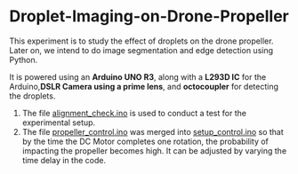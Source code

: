 # Droplet-Imaging-on-Drone-Propeller

This experiment is to study the effect of droplets on the drone propeller. Later on, we intend to do image segmentation and edge detection using Python. 

It is powered using an **Arduino UNO R3**, along with a **L293D IC** for the Arduino,**DSLR Camera using a prime lens**, and **octocoupler** for detecting the droplets. 

   1) The file [alignment_check.ino](https://github.com/abhiraaam/Droplet-Imaging-on-Drone-Propeller/blob/main/alignment_check.ino) is used to conduct a test for the       experimental setup.
   2) The file [propeller_control.ino](https://github.com/abhiraaam/Droplet-Imaging-on-Drone-Propeller/blob/main/propeller_control.ino) was merged into                     [setup_control.ino](https://github.com/abhiraaam/Droplet-Imaging-on-Drone-Propeller/blob/main/setup_control.ino) so that by the time the DC Motor completes one       rotation, the probability of impacting the propeller becomes high. It can be adjusted by varying the time delay in the code. 
